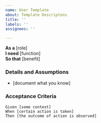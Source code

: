 ```yaml
---
name: User Template
about: Template Descriptons
title: ''
labels: ''
assignees: ''

---
```


**As a** [role]  
**I need** [function]  
**So that** [benefit]  
   
### Details and Assumptions
* [document what you know]
   
### Acceptance Criteria  
   
 ```gherkin
 Given [some context]
 When [certain action is taken]
 Then [the outcome of action is observed]
 ```

